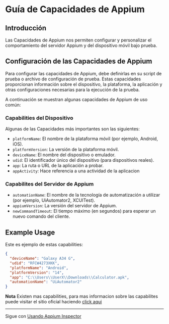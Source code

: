 # Guía de Capacidades de Appium

## Introducción

Las Capacidades de Appium nos permiten configurar y personalizar el comportamiento del servidor Appium y del dispositivo móvil bajo prueba.

## Configuración de las Capacidades de Appium

Para configurar las capacidades de Appium, debe definirlas en su script de prueba o archivo de configuración de prueba. Estas capacidades proporcionan información sobre el dispositivo, la plataforma, la aplicación y otras configuraciones necesarias para la ejecución de la prueba.

A continuación se muestran algunas capacidades de Appium de uso común:

### Capabilities del Dispositivo

Algunas de las Capacidades más importantes son las siguientes:

- `platformName`: El nombre de la plataforma móvil (por ejemplo, Android, iOS).
- `platformVersion`: La versión de la plataforma móvil.
- `deviceName`: El nombre del dispositivo o emulador.
- `udid`: El identificador único del dispositivo (para dispositivos reales).
- `app`: La ruta o URL de la aplicación a probar.
- `appActivity`: Hace referencia a una actividad de la aplicacion

### Capabilites del Servidor de Appium

- `automationName`: El nombre de la tecnología de automatización a utilizar (por ejemplo, UiAutomator2, XCUITest).
- `appiumVersion`: La versión del servidor de Appium.
- `newCommandTimeout`: El tiempo máximo (en segundos) para esperar un nuevo comando del cliente.

## Example Usage

Este es ejemplo de estas capabilities:

```Json
{
  "deviceName": "Galaxy A34 G",
  "udid": "RFCW4273XKK",
  "platformName": "Android",
  "platformVersion": "14",
  "app": "C:\\Users\\UserX\\Downloads\\Calculator.apk",
  "automationName": "UiAutomator2"
}
```

**Nota** Existen mas capabilities, para mas informacion sobre las capabilites puede visitar el sitio oficial haciendo [click aqui](https://appium.io/docs/en/2.2/guides/caps/#:~:text=Capabilities%20are%20represented%20as%20key,session%20to%20your%20client%20library.)

___

Sigue con [Usando Appium Inspector](./Taller2%20Instalacion.md)
